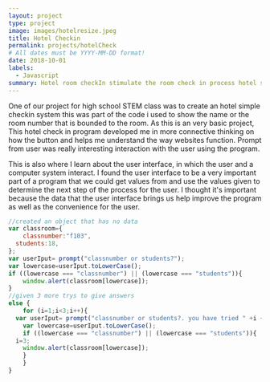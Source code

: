 ```yaml
---
layout: project
type: project
image: images/hotelresize.jpeg
title: Hotel Checkin
permalink: projects/hotelCheck
# All dates must be YYYY-MM-DD format!
date: 2018-10-01
labels:
  - Javascript
summary: Hotel room checkIn stimulate the room check in process hotel system. 
--- 
```

One of our project for high school STEM class was to create an hotel simple checkin system this was part of the code i used to show the name or the room number that is bounded to the room. As this is an very basic project, This hotel check in program developed me in more connective thinking on how the button and helps me understand the way websites function. Prompt from user was really interesting interaction with the user using the program.

This is also where I learn about the user interface, in which the user and a computer system interact. I found the user interface to be a very important part of a program that we could get values from and use the values given to determine the next step of the process for the user. I thought it's important because the data that the user interface brings us help improve the program as well as the convenience for the user.


```js
//created an object that has no data
var classroom={
	classnumber:"f103",
  students:18,
};
var userIput= prompt("classnumber or students?");
var lowercase=userIput.toLowerCase();
if ((lowercase === "classnumber") || (lowercase === "students")){
	window.alert(classroom[lowercase]);
}
//given 3 more trys to give answers
else {
	for (i=1;i<3;i++){
  var userIput= prompt("classnumber or students?. you have tried " +i + "times");
	var lowercase=userIput.toLowerCase();
	if ((lowercase === "classnumber") || (lowercase === "students")){
  i=3;
	window.alert(classroom[lowercase]);
  	}
	}
}
```

